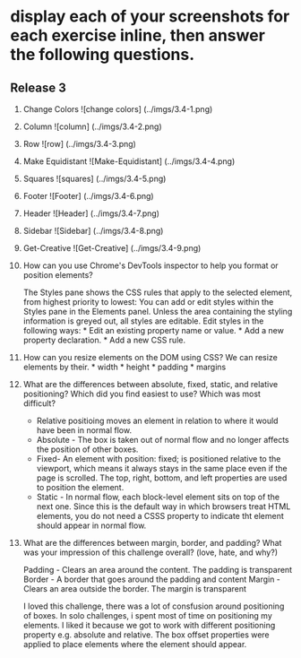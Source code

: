 # display each of your screenshots for each exercise inline, then answer the following questions. 

## Release 3

1. Change Colors
![change colors]
(../imgs/3.4-1.png)

2. Column
![column]
(../imgs/3.4-2.png)

3. Row
![row]
(../imgs/3.4-3.png)

4. Make Equidistant
![Make-Equidistant]
(../imgs/3.4-4.png)

5. Squares
![squares]
(../imgs/3.4-5.png)

6. Footer
![Footer]
(../imgs/3.4-6.png)

7. Header
![Header]
(../imgs/3.4-7.png)

8. Sidebar
![Sidebar]
(../imgs/3.4-8.png)

9. Get-Creative
![Get-Creative]
(../imgs/3.4-9.png)


1. How can you use Chrome's DevTools inspector to help you format or position elements?

    The Styles pane shows the CSS rules that apply to the selected element, from highest priority to lowest:
    You can add or edit styles within the Styles pane in the Elements panel. Unless the area containing the styling information is greyed out, all styles are editable. Edit styles in the following ways:
        * Edit an existing property name or value.
        * Add a new property declaration.
        * Add a new CSS rule.

2. How can you resize elements on the DOM using CSS?
    We can resize elements by their.
        * width
        * height
        * padding 
        * margins

3. What are the differences between absolute, fixed, static, and relative positioning? Which did you find easiest to use? Which was most difficult?
    * Relative positioing moves an element in relation to where it would have been in normal flow.
    * Absolute - The box is taken out of normal flow and no longer affects the position of other boxes.
    * Fixed- An element with position: fixed; is positioned relative to the viewport, which means it always stays in the same place even if the page is scrolled. The top, right, bottom, and left properties are used to position the element.
    * Static - In normal flow, each block-level element sits on top of the next one. Since this is the default way in which browsers treat HTML elements, you do not need a CSSS property to indicate tht element should appear in normal flow.

4. What are the differences between margin, border, and padding?
What was your impression of this challenge overall? (love, hate, and why?)
    
    Padding - Clears an area around the content. The padding is transparent
    Border - A border that goes around the padding and content
    Margin - Clears an area outside the border. The margin is transparent

    I loved this challenge, there was a lot of consfusion around positioning of boxes. In solo challenges, i spent most of time on positioning my elements. 
    I liked it because we got to work with different positioning property e.g. absolute and relative. The box offset properties were applied to place elements where the element should appear. 